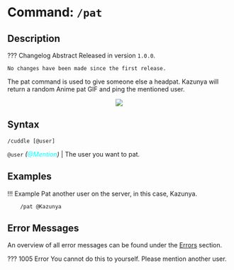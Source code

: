 # **Command:** `/pat`

## **Description**

??? Changelog Abstract
    Released in version `1.0.0`.

    No changes have been made since the first release.

The pat command is used to give someone else a headpat. Kazunya will return a random Anime pat GIF and ping the mentioned user.

<p align="center"><img src="https://c.tenor.com/rZRQ6gSf128AAAAC/anime-good-girl.gif"></p>

## **Syntax**

    /cuddle [@user]

`@user` *(<span style="color:aqua">@Mention</span>)* | The user you want to pat.

## **Examples**

!!! Example
    Pat another user on the server, in this case, Kazunya.

        /pat @Kazunya

## **Error Messages**

An overview of all error messages can be found under the <a href="/errors/">Errors</a> section.

??? 1005 Error
    You cannot do this to yourself. Please mention another user.